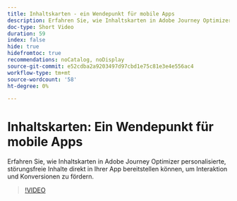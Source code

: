 ```yaml
---
title: Inhaltskarten - ein Wendepunkt für mobile Apps
description: Erfahren Sie, wie Inhaltskarten in Adobe Journey Optimizer personalisierte, störungsfreie Inhalte direkt in Ihrer App bereitstellen können, um Interaktion und Konversionen zu fördern.
doc-type: Short Video
duration: 59
index: false
hide: true
hidefromtoc: true
recommendations: noCatalog, noDisplay
source-git-commit: e52cdba2a9203497d97cbd1e75c81e3e4e556ac4
workflow-type: tm+mt
source-wordcount: '58'
ht-degree: 0%

---
```



# Inhaltskarten: Ein Wendepunkt für mobile Apps

Erfahren Sie, wie Inhaltskarten in Adobe Journey Optimizer personalisierte, störungsfreie Inhalte direkt in Ihrer App bereitstellen können, um Interaktion und Konversionen zu fördern.

<!-- 62_S603_3442534_58_content-cards-a-gamechanger-for-mobile-apps -->
>[!VIDEO](https://video.tv.adobe.com/v/3460095/?learn=on&enablevpops=true&captions=ger)
